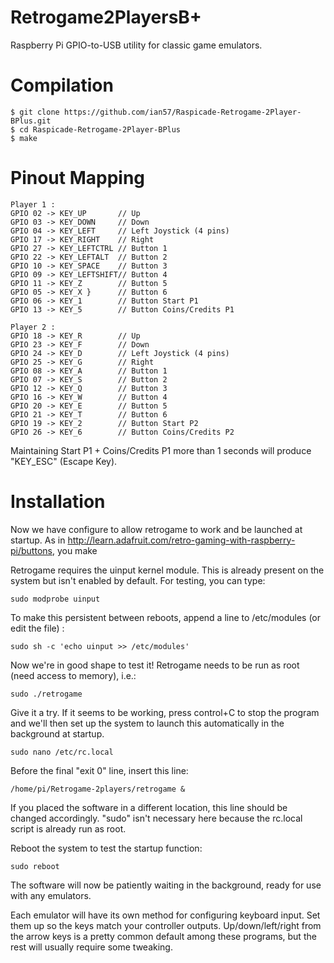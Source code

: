 Retrogame2PlayersB+
===================

Raspberry Pi GPIO-to-USB utility for classic game emulators.

Compilation
===========

````
$ git clone https://github.com/ian57/Raspicade-Retrogame-2Player-BPlus.git
$ cd Raspicade-Retrogame-2Player-BPlus
$ make
````

Pinout Mapping
==============

````
Player 1 :
GPIO 02 -> KEY_UP       // Up
GPIO 03 -> KEY_DOWN     // Down
GPIO 04 -> KEY_LEFT     // Left Joystick (4 pins)
GPIO 17 -> KEY_RIGHT    // Right
GPIO 27 -> KEY_LEFTCTRL // Button 1
GPIO 22 -> KEY_LEFTALT  // Button 2
GPIO 10 -> KEY_SPACE    // Button 3
GPIO 09 -> KEY_LEFTSHIFT// Button 4
GPIO 11 -> KEY_Z        // Button 5
GPIO 05 -> KEY_X }      // Button 6
GPIO 06 -> KEY_1        // Button Start P1
GPIO 13 -> KEY_5        // Button Coins/Credits P1

Player 2 :
GPIO 18 -> KEY_R        // Up
GPIO 23 -> KEY_F        // Down
GPIO 24 -> KEY_D        // Left Joystick (4 pins)
GPIO 25 -> KEY_G        // Right
GPIO 08 -> KEY_A        // Button 1
GPIO 07 -> KEY_S        // Button 2
GPIO 12 -> KEY_Q        // Button 3
GPIO 16 -> KEY_W        // Button 4
GPIO 20 -> KEY_E        // Button 5
GPIO 21 -> KEY_T        // Button 6
GPIO 19 -> KEY_2        // Button Start P2
GPIO 26 -> KEY_6        // Button Coins/Credits P2
````

Maintaining Start P1 + Coins/Credits P1 more than 1 seconds will produce "KEY_ESC" (Escape Key).

Installation
============

Now we have configure to allow retrogame to work and be launched at startup. As in http://learn.adafruit.com/retro-gaming-with-raspberry-pi/buttons, you make

Retrogame requires the uinput kernel module. This is already present on the system but isn't enabled by default. For testing, you can type:

````
sudo modprobe uinput
````

To make this persistent between reboots, append a line to /etc/modules (or edit the file) :

````
sudo sh -c 'echo uinput >> /etc/modules'
````

Now we're in good shape to test it! Retrogame needs to be run as root (need access to memory), i.e.:

````
sudo ./retrogame
````

Give it a try. If it seems to be working, press control+C to stop the program and we'll then set up the system to launch this automatically in the background at startup.

````
sudo nano /etc/rc.local
````

Before the final "exit 0" line, insert this line:

````
/home/pi/Retrogame-2players/retrogame &

````
If you placed the software in a different location, this line should be changed accordingly. "sudo" isn't necessary here because the rc.local script is already run as root.

Reboot the system to test the startup function:

````
sudo reboot
````

The software will now be patiently waiting in the background, ready for use with any emulators.

Each emulator will have its own method for configuring keyboard input. Set them up so the keys match your controller outputs. Up/down/left/right from the arrow keys is a pretty common default among these programs, but the rest will usually require some tweaking.



